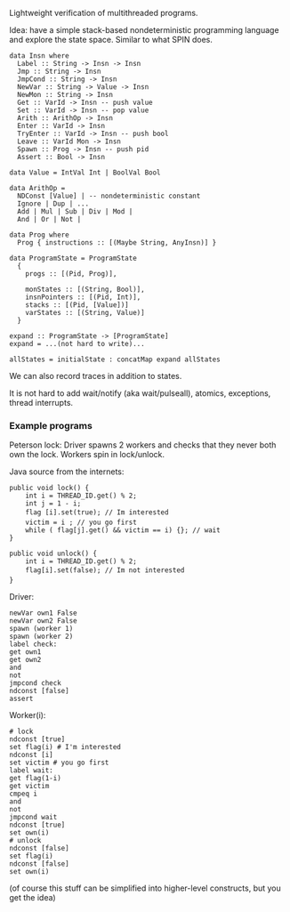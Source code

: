 Lightweight verification of multithreaded programs.

Idea: have a simple stack-based nondeterministic programming language and explore the state space. Similar to what SPIN does.
    
    data Insn where
      Label :: String -> Insn -> Insn
      Jmp :: String -> Insn
      JmpCond :: String -> Insn
      NewVar :: String -> Value -> Insn
      NewMon :: String -> Insn
      Get :: VarId -> Insn -- push value
      Set :: VarId -> Insn -- pop value
      Arith :: ArithOp -> Insn
      Enter :: VarId -> Insn
      TryEnter :: VarId -> Insn -- push bool
      Leave :: VarId Mon -> Insn
      Spawn :: Prog -> Insn -- push pid
      Assert :: Bool -> Insn

    data Value = IntVal Int | BoolVal Bool

    data ArithOp =
      NDConst [Value] | -- nondeterministic constant
      Ignore | Dup | ...
      Add | Mul | Sub | Div | Mod | 
      And | Or | Not |

    data Prog where
      Prog { instructions :: [(Maybe String, AnyInsn)] }

    data ProgramState = ProgramState
      { 
        progs :: [(Pid, Prog)],

        monStates :: [(String, Bool)],
        insnPointers :: [(Pid, Int)],
        stacks :: [(Pid, [Value])]
        varStates :: [(String, Value)]
      }

    expand :: ProgramState -> [ProgramState]
    expand = ...(not hard to write)...

    allStates = initialState : concatMap expand allStates

We can also record traces in addition to states.

It is not hard to add wait/notify (aka wait/pulseall), atomics, exceptions, thread interrupts.


### Example programs

Peterson lock: Driver spawns 2 workers and checks that they never both own the lock. Workers spin in lock/unlock.

Java source from the internets:

    public void lock() {
        int i = THREAD_ID.get() % 2;
        int j = 1 - i;
        flag [i].set(true); // Im interested
        victim = i ; // you go first
        while ( flag[j].get() && victim == i) {}; // wait
    }
    
    public void unlock() {
        int i = THREAD_ID.get() % 2;
        flag[i].set(false); // Im not interested
    }

Driver:

    newVar own1 False
    newVar own2 False
    spawn (worker 1)
    spawn (worker 2)
    label check: 
    get own1  
    get own2
    and
    not
    jmpcond check
    ndconst [false]
    assert

Worker(i):
  
    # lock
    ndconst [true]
    set flag(i) # I'm interested
    ndconst [i]
    set victim # you go first
    label wait:
    get flag(1-i)
    get victim
    cmpeq i
    and
    not
    jmpcond wait
    ndconst [true]
    set own(i)
    # unlock
    ndconst [false]
    set flag(i)
    ndconst [false]
    set own(i)

(of course this stuff can be simplified into higher-level constructs, but you get the idea)